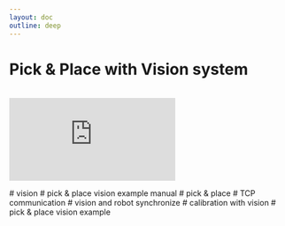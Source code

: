 ```yaml
---
layout: doc
outline: deep
---
```


# Pick & Place with Vision system

<br>

<iframe class="iframe-resources" src="https://rainbowco-my.sharepoint.com/:p:/g/personal/hyoin_rainbow-robotics_com/EeK9uj-MJQ9Momj_ZpK3H3IBO1Onj3TF5NTssgnwpPl5cg?e=r6ykiM&amp;action=embedview&amp;wdbipreview=true&amp;wdAr=1.7777777777777777" frameborder="0"></iframe>

\# vision
\# pick & place vision example manual
\# pick & place
\# TCP communication
\# vision and robot synchronize
\# calibration with vision
\# pick & place vision example
